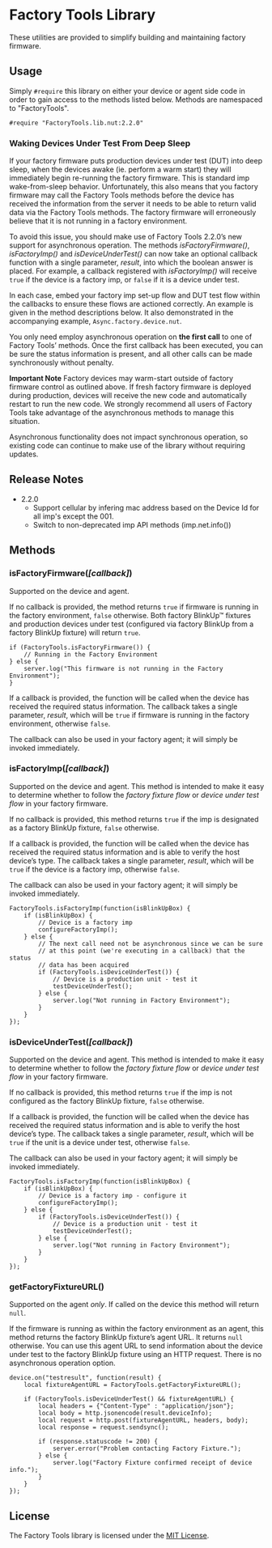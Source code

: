 # Factory Tools Library #

These utilities are provided to simplify building and maintaining factory firmware.

## Usage ##

Simply `#require` this library on either your device or agent side code in order to gain access to the methods listed below. Methods are namespaced to "FactoryTools".

```Squirrel
#require "FactoryTools.lib.nut:2.2.0"
```

### Waking Devices Under Test From Deep Sleep ###

If your factory firmware puts production devices under test (DUT) into deep sleep, when the devices awake (ie. perform a warm start) they will immediately begin re-running the factory firmware. This is standard imp wake-from-sleep behavior. Unfortunately, this also means that you factory firmware may call the Factory Tools methods before the device has received the information from the server it needs to be able to return valid data via the Factory Tools methods. The factory firmware will erroneously believe that it is not running in a factory environment.

To avoid this issue, you should make use of Factory Tools 2.2.0’s new support for asynchronous operation. The methods *isFactoryFirmware()*, *isFactoryImp()* and *isDeviceUnderTest()* can now take an optional callback function with a single parameter, *result*, into which the boolean answer is placed. For example, a callback registered with *isFactoryImp()* will receive `true` if the device is a factory imp, or `false` if it is a device under test.

In each case, embed your factory imp set-up flow and DUT test flow within the callbacks to ensure these flows are actioned correctly. An example is given in the method descriptions below. It also demonstrated in the accompanying example, `Async.factory.device.nut`.

You only need employ asynchronous operation on **the first call** to one of Factory Tools’ methods. Once the first callback has been executed, you can be sure the status information is present, and all other calls can be made synchronously without penalty.

**Important Note** Factory devices may warm-start outside of factory firmware control as outlined above. If fresh factory firmware is deployed during production, devices will receive the new code and automatically restart to run the new code. We strongly recommend all users of Factory Tools take advantage of the asynchronous methods to manage this situation.

Asynchronous functionality does not impact synchronous operation, so existing code can continue to make use of the library without requiring updates.

## Release Notes ##

- 2.2.0
    - Support cellular by infering mac address based on the Device Id for all imp's except the 001.
    - Switch to non-deprecated imp API methods (imp.net.info())

## Methods ##

### isFactoryFirmware(*[callback]*) ###

Supported on the device and agent.

If no callback is provided, the method returns `true` if firmware is running in the factory environment, `false` otherwise. Both factory BlinkUp&trade; fixtures and production devices under test (configured via factory BlinkUp from a factory BlinkUp fixture) will return `true`.

```Squirrel
if (FactoryTools.isFactoryFirmware()) {
    // Running in the Factory Environment
} else {
    server.log("This firmware is not running in the Factory Environment");
}
```

If a callback is provided, the function will be called when the device has received the required status information. The callback takes a single parameter, *result*, which will be `true` if firmware is running in the factory environment, otherwise `false`.

The callback can also be used in your factory agent; it will simply be invoked immediately.

### isFactoryImp(*[callback]*) ###

Supported on the device and agent. This method is intended to make it easy to determine whether to follow the *factory fixture flow* or *device under test flow* in your factory firmware.

If no callback is provided, this method returns `true` if the imp is designated as a factory BlinkUp fixture, `false` otherwise.

If a callback is provided, the function will be called when the device has received the required status information and is able to verify the host device’s type. The callback takes a single parameter, *result*, which will be `true` if the device is a factory imp, otherwise `false`.

The callback can also be used in your factory agent; it will simply be invoked immediately.

```squirrel
FactoryTools.isFactoryImp(function(isBlinkUpBox) {
    if (isBlinkUpBox) {
        // Device is a factory imp
        configureFactoryImp();
    } else {
        // The next call need not be asynchronous since we can be sure
        // at this point (we're executing in a callback) that the status
        // data has been acquired
        if (FactoryTools.isDeviceUnderTest()) {
            // Device is a production unit - test it
            testDeviceUnderTest();
        } else {
            server.log("Not running in Factory Environment");
        }
    }
});
```

### isDeviceUnderTest(*[callback]*) ###

Supported on the device and agent. This method is intended to make it easy to determine whether to follow the *factory fixture flow* or *device under test flow* in your factory firmware.

If no callback is provided, this method returns `true` if the imp is not configured as the factory BlinkUp fixture, `false` otherwise.

If a callback is provided, the function will be called when the device has received the required status information and is able to verify the host device’s type. The callback takes a single parameter, *result*, which will be `true` if the unit is a device under test, otherwise `false`.

The callback can also be used in your factory agent; it will simply be invoked immediately.

```squirrel
FactoryTools.isFactoryImp(function(isBlinkUpBox) {
    if (isBlinkUpBox) {
        // Device is a factory imp - configure it
        configureFactoryImp();
    } else {
        if (FactoryTools.isDeviceUnderTest()) {
            // Device is a production unit - test it
            testDeviceUnderTest();
        } else {
            server.log("Not running in Factory Environment");
        }
    }
});
```

### getFactoryFixtureURL() ###

Supported on the agent *only*. If called on the device this method will return `null`.

If the firmware is running as within the factory environment as an agent, this method returns the factory BlinkUp fixture’s agent URL. It returns `null` otherwise. You can use this agent URL to send information about the device under test to the factory BlinkUp fixture using an HTTP request. There is no asynchronous operation option.

```Squirrel
device.on("testresult", function(result) {
    local fixtureAgentURL = FactoryTools.getFactoryFixtureURL();

    if (FactoryTools.isDeviceUnderTest() && fixtureAgentURL) {
        local headers = {"Content-Type" : "application/json"};
        local body = http.jsonencode(result.deviceInfo);
        local request = http.post(fixtureAgentURL, headers, body);
        local response = request.sendsync();

        if (response.statuscode != 200) {
            server.error("Problem contacting Factory Fixture.");
        } else {
            server.log("Factory Fixture confirmed receipt of device info.");
        }
    }
});
```

## License ##

The Factory Tools library is licensed under the [MIT License](./LICENSE).
